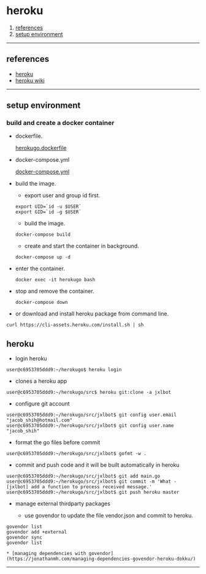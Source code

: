 
# heroku

1. [references](#references)
1. [setup environment](#setup_environment)

---

<a name="references" />

## references
* [heroku](https://www.heroku.com/)
* [heroku wiki](https://en.wikipedia.org/wiki/Heroku)

---

<a name="setup_environment" />

## setup environment

### build and create a docker container

* dockerfile.

    [herokugo.dockerfile](./dockerfiles/herokugo.dockerfile)

* docker-compose.yml

    [docker-compose.yml](./docker-compose.yml)

* build the image.

    - export user and group id first.

    ```
    export UID=`id -u $USER`
    export GID=`id -g $USER`
    ```

    - build the image.

    ```
    docker-compose build
    ```

    - create and start the container in background.
    
    ```
    docker-compose up -d
    ```

* enter the container.

    ```
    docker exec -it herokugo bash
    ```

* stop and remove the container.

    ```
    docker-compose down
    ```

* or download and install heroku package from command line.

```
curl https://cli-assets.heroku.com/install.sh | sh
```

## heroku

* login heroku

```
user@c6953705ddd9:~/herokugo$ heroku login
```

* clones a heroku app

```
user@c6953705ddd9:~/herokugo/src$ heroku git:clone -a jxlbot
```

* configure git account

```
user@c6953705ddd9:~/herokugo/src/jxlbot$ git config user.email "jacob_shih@hotmail.com"
user@c6953705ddd9:~/herokugo/src/jxlbot$ git config user.name "jacob_shih"
```

* format the go files before commit

```
user@c6953705ddd9:~/herokugo/src/jxlbot$ gofmt -w .
```

* commit and push code and it will be built automatically in heroku

```
user@c6953705ddd9:~/herokugo/src/jxlbot$ git add main.go 
user@c6953705ddd9:~/herokugo/src/jxlbot$ git commit -m 'What - [jxlbot] add a function to process received message.'
user@c6953705ddd9:~/herokugo/src/jxlbot$ git push heroku master
```

* manage external thirdparty packages

    * use govendor to update the file vendor.json and commit to heroku.

```
govendor list
govendor add +external
govendor sync
govendor list
```

    * [managing dependencies with govendor](https://jonathanmh.com/managing-dependencies-govendor-heroku-dokku/)

---


